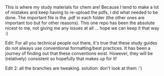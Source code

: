 This is where my study materials for chem are! Because I tend to make a lot of mistakes and keep having to re-upload the pdfs, I did what needed to be done. The important file is the .pdf in each folder (the other ones are important too but for other reasons). This one repo has been the absolute nicest to me, not giving me any issues at all ... hope we can keep it that way :)

Edit: For all you technical people out there, it's true that these study guides do not always use conventional formatting/best practices. It has been a journey of finding out that these conventions exist. However, they will be (relatively) consistent so hopefully that makes up for it!

Edit 2: all the branches are tweaking. solution: don't look at them :')
